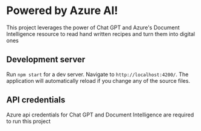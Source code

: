 # Powered by Azure AI!

This project leverages the power of Chat GPT and Azure's Document Intelligence resource to read hand written recipes and turn them into digital ones 


## Development server

Run `npm start` for a dev server. Navigate to `http://localhost:4200/`. The application will automatically reload if you change any of the source files.



## API credentials

Azure api credentials for Chat GPT and Document Intelligence are required to run this project